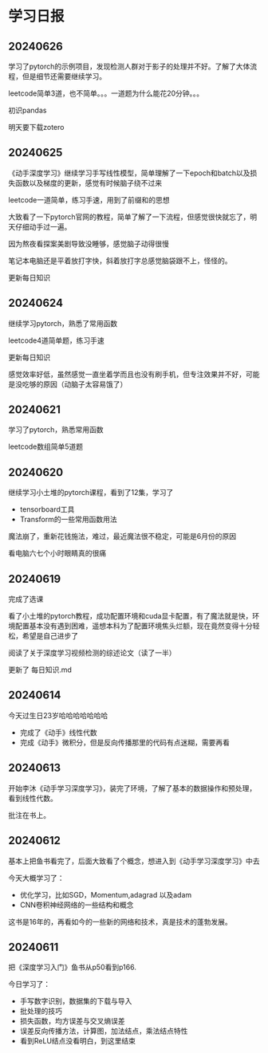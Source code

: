 # 学习日报

## 20240626

学习了pytorch的示例项目，发现检测人群对于影子的处理并不好。了解了大体流程，但是细节还需要继续学习。

leetcode简单3道，也不简单。。。一道题为什么能花20分钟。。。

初识pandas

明天要下载zotero



## 20240625

《动手深度学习》继续学习手写线性模型，简单理解了一下epoch和batch以及损失函数以及梯度的更新，感觉有时候脑子绕不过来

leetcode一道简单，练习手速，用到了前缀和的思想

大致看了一下pytorch官网的教程，简单了解了一下流程，但感觉很快就忘了，明天仔细动手过一遍。

因为熬夜看探案美剧导致没睡够，感觉脑子动得很慢

笔记本电脑还是平着放打字快，斜着放打字总感觉脑袋跟不上，怪怪的。

更新每日知识



## 20240624

继续学习pytorch，熟悉了常用函数

leetcode4道简单题，练习手速

更新每日知识

感觉效率好低，虽然感觉一直坐着学而且也没有刷手机，但专注效果并不好，可能是没吃够的原因（动脑子太容易饿了）



## 20240621

学习了pytorch，熟悉常用函数

leetcode数组简单5道题



## 20240620

继续学习小土堆的pytorch课程，看到了12集，学习了

- tensorboard工具
- Transform的一些常用函数用法

魔法崩了，重新花钱施法，难过，最近魔法很不稳定，可能是6月份的原因

看电脑六七个小时眼睛真的很痛



## 20240619

完成了选课

看了小土堆的pytorch教程，成功配置环境和cuda显卡配置，有了魔法就是快，环境配置基本没有遇到困难，遥想本科为了配置环境焦头烂额，现在竟然变得十分轻松，希望是自己进步了

阅读了关于深度学习视频检测的综述论文（读了一半）

更新了 每日知识.md





## 20240614

今天过生日23岁哈哈哈哈哈哈哈

- 完成了《动手》线性代数
- 完成《动手》微积分，但是反向传播那里的代码有点迷糊，需要再看



## 20240613

开始李沐《动手学习深度学习》，装完了环境，了解了基本的数据操作和预处理，看到线性代数。

批注在书上。



## 20240612

基本上把鱼书看完了，后面大致看了个概念，想进入到《动手学习深度学习》中去

今天大概学习了：

- 优化学习，比如SGD，Momentum,adagrad 以及adam
- CNN卷积神经网络的一些结构和概念

这书是16年的，再看如今的一些新的网络和技术，真是技术的蓬勃发展。



## 20240611

把《深度学习入门》鱼书从p50看到p166.

今日学习了：

- 手写数字识别，数据集的下载与导入
- 批处理的技巧
- 损失函数，均方误差与交叉熵误差
- 误差反向传播方法，计算图，加法结点，乘法结点特性
- 看到ReLU结点没看明白，到这里结束



